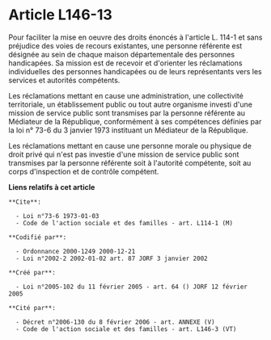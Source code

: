 # Article L146-13

Pour faciliter la mise en oeuvre des droits énoncés à l'article L. 114-1 et sans préjudice des voies de recours existantes,
une personne référente est désignée au sein de chaque maison départementale des personnes handicapées. Sa mission est de
recevoir et d'orienter les réclamations individuelles des personnes handicapées ou de leurs représentants vers les services
et autorités compétents.

Les réclamations mettant en cause une administration, une collectivité territoriale, un établissement public ou tout autre
organisme investi d'une mission de service public sont transmises par la personne référente au Médiateur de la République,
conformément à ses compétences définies par la loi n° 73-6 du 3 janvier 1973 instituant un Médiateur de la République.

Les réclamations mettant en cause une personne morale ou physique de droit privé qui n'est pas investie d'une mission de
service public sont transmises par la personne référente soit à l'autorité compétente, soit au corps d'inspection et de
contrôle compétent.

**Liens relatifs à cet article**

	**Cite**:

	  - Loi n°73-6 1973-01-03
	  - Code de l'action sociale et des familles - art. L114-1 (M)

	**Codifié par**:

	  - Ordonnance 2000-1249 2000-12-21
	  - Loi n°2002-2 2002-01-02 art. 87 JORF 3 janvier 2002

	**Créé par**:

	  - Loi n°2005-102 du 11 février 2005 - art. 64 () JORF 12 février 2005

	**Cité par**:

	  - Décret n°2006-130 du 8 février 2006 - art. ANNEXE (V)
	  - Code de l'action sociale et des familles - art. L146-3 (VT)
